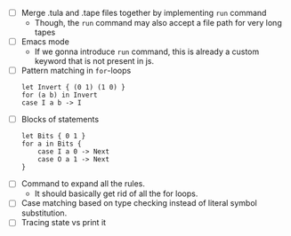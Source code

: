 - [ ] Merge .tula and .tape files together by implementing `run` command
  - Though, the `run` command may also accept a file path for very
    long tapes
- [ ] Emacs mode
  - If we gonna introduce `run` command, this is already a custom
    keyword that is not present in js.
- [ ] Pattern matching in `for`-loops
  ```tula
  let Invert { (0 1) (1 0) }
  for (a b) in Invert
  case I a b -> I
  ```
- [ ] Blocks of statements
  ```tula
  let Bits { 0 1 }
  for a in Bits {
      case I a 0 -> Next
      case O a 1 -> Next
  }
  ```
- [ ] Command to expand all the rules.
  - It should basically get rid of all the for loops.
- [ ] Case matching based on type checking instead of literal symbol
      substitution.
- [ ] Tracing state vs print it
